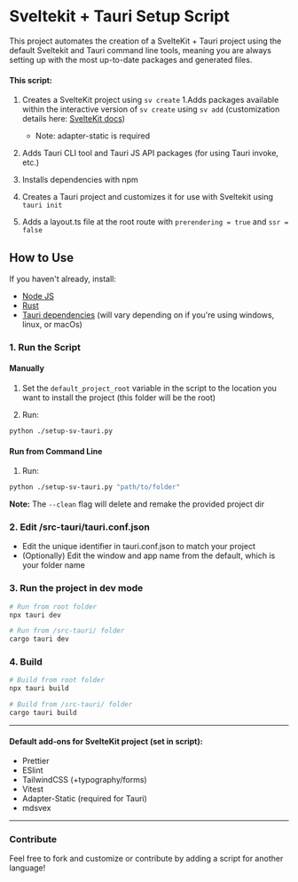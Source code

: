 # Sveltekit + Tauri Setup Script

This project automates the creation of a SvelteKit + Tauri project using the default Sveltekit and Tauri command line tools, meaning you are always setting up with the most up-to-date packages and generated files.

#### This script:

1. Creates a SvelteKit project using `sv create`
   1.Adds packages available within the interactive version of `sv create` using `sv add` (customization details here: [SvelteKit docs](https://svelte.dev/docs/cli/sv-add))

   - Note: adapter-static is required

1. Adds Tauri CLI tool and Tauri JS API packages (for using Tauri invoke, etc.)
1. Installs dependencies with npm
1. Creates a Tauri project and customizes it for use with Sveltekit using `tauri init`
1. Adds a layout.ts file at the root route with `prerendering = true` and `ssr = false`

## How to Use

If you haven't already, install:

- [Node JS](https://nodejs.org/en)
- [Rust](https://rust-lang.org/)
- [Tauri dependencies](https://v2.tauri.app/start/prerequisites/) (will vary depending on if you're using windows, linux, or macOs)

### 1. Run the Script

#### Manually

1.  Set the `default_project_root` variable in the script to the location you want to install the project (this folder will be the root)

2.  Run:

```bash
python ./setup-sv-tauri.py
```

#### Run from Command Line

1. Run:

```bash
python ./setup-sv-tauri.py "path/to/folder"
```

**Note:** The `--clean` flag will delete and remake the provided project dir

### 2. Edit /src-tauri/tauri.conf.json

- Edit the unique identifier in tauri.conf.json to match your project
- (Optionally) Edit the window and app name from the default, which is your folder name

### 3. Run the project in dev mode

```bash
# Run from root folder
npx tauri dev
```

```bash
# Run from /src-tauri/ folder
cargo tauri dev
```

### 4. Build

```bash
# Build from root folder
npx tauri build
```

```bash
# Build from /src-tauri/ folder
cargo tauri build
```

---

#### Default add-ons for SvelteKit project (set in script):

- Prettier
- ESlint
- TailwindCSS (+typography/forms)
- Vitest
- Adapter-Static (required for Tauri)
- mdsvex

---

### Contribute

Feel free to fork and customize or contribute by adding a script for another language!

